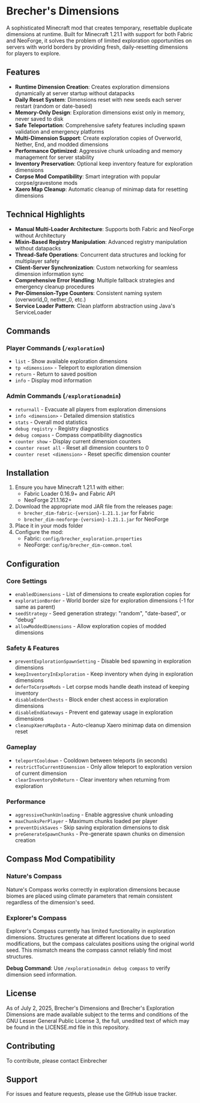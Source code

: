 # Brecher's Dimensions

A sophisticated Minecraft mod that creates temporary, resettable duplicate dimensions at runtime. Built for Minecraft 1.21.1 with support for both Fabric and NeoForge, it solves the problem of limited exploration opportunities on servers with world borders by providing fresh, daily-resetting dimensions for players to explore.

## Features

- **Runtime Dimension Creation**: Creates exploration dimensions dynamically at server startup without datapacks
- **Daily Reset System**: Dimensions reset with new seeds each server restart (random or date-based)
- **Memory-Only Design**: Exploration dimensions exist only in memory, never saved to disk
- **Safe Teleportation**: Comprehensive safety features including spawn validation and emergency platforms
- **Multi-Dimension Support**: Create exploration copies of Overworld, Nether, End, and modded dimensions
- **Performance Optimized**: Aggressive chunk unloading and memory management for server stability
- **Inventory Preservation**: Optional keep inventory feature for exploration dimensions
- **Corpse Mod Compatibility**: Smart integration with popular corpse/gravestone mods
- **Xaero Map Cleanup**: Automatic cleanup of minimap data for resetting dimensions

## Technical Highlights

- **Manual Multi-Loader Architecture**: Supports both Fabric and NeoForge without Architectury
- **Mixin-Based Registry Manipulation**: Advanced registry manipulation without datapacks
- **Thread-Safe Operations**: Concurrent data structures and locking for multiplayer safety
- **Client-Server Synchronization**: Custom networking for seamless dimension information sync
- **Comprehensive Error Handling**: Multiple fallback strategies and emergency cleanup procedures
- **Per-Dimension-Type Counters**: Consistent naming system (overworld_0, nether_0, etc.)
- **Service Loader Pattern**: Clean platform abstraction using Java's ServiceLoader

## Commands

### Player Commands (`/exploration`)
- `list` - Show available exploration dimensions
- `tp <dimension>` - Teleport to exploration dimension
- `return` - Return to saved position
- `info` - Display mod information

### Admin Commands (`/explorationadmin`)
- `returnall` - Evacuate all players from exploration dimensions
- `info <dimension>` - Detailed dimension statistics
- `stats` - Overall mod statistics
- `debug registry` - Registry diagnostics
- `debug compass` - Compass compatibility diagnostics
- `counter show` - Display current dimension counters
- `counter reset all` - Reset all dimension counters to 0
- `counter reset <dimension>` - Reset specific dimension counter

## Installation

1. Ensure you have Minecraft 1.21.1 with either:
   - Fabric Loader 0.16.9+ and Fabric API
   - NeoForge 21.1.162+
2. Download the appropriate mod JAR file from the releases page:
   - `brecher_dim-fabric-{version}-1.21.1.jar` for Fabric
   - `brecher_dim-neoforge-{version}-1.21.1.jar` for NeoForge
3. Place it in your mods folder
4. Configure the mod:
   - Fabric: `config/brecher_exploration.properties`
   - NeoForge: `config/brecher_dim-common.toml`

## Configuration

### Core Settings
- `enabledDimensions` - List of dimensions to create exploration copies for
- `explorationBorder` - World border size for exploration dimensions (-1 for same as parent)
- `seedStrategy` - Seed generation strategy: "random", "date-based", or "debug"
- `allowModdedDimensions` - Allow exploration copies of modded dimensions

### Safety & Features
- `preventExplorationSpawnSetting` - Disable bed spawning in exploration dimensions
- `keepInventoryInExploration` - Keep inventory when dying in exploration dimensions
- `deferToCorpseMods` - Let corpse mods handle death instead of keeping inventory
- `disableEnderChests` - Block ender chest access in exploration dimensions
- `disableEndGateways` - Prevent end gateway usage in exploration dimensions
- `cleanupXaeroMapData` - Auto-cleanup Xaero minimap data on dimension reset

### Gameplay
- `teleportCooldown` - Cooldown between teleports (in seconds)
- `restrictToCurrentDimension` - Only allow teleport to exploration version of current dimension
- `clearInventoryOnReturn` - Clear inventory when returning from exploration

### Performance
- `aggressiveChunkUnloading` - Enable aggressive chunk unloading
- `maxChunksPerPlayer` - Maximum chunks loaded per player
- `preventDiskSaves` - Skip saving exploration dimensions to disk
- `preGenerateSpawnChunks` - Pre-generate spawn chunks on dimension creation

## Compass Mod Compatibility

### Nature's Compass
Nature's Compass works correctly in exploration dimensions because biomes are placed using climate parameters that remain consistent regardless of the dimension's seed.

### Explorer's Compass  
Explorer's Compass currently has limited functionality in exploration dimensions. Structures generate at different locations due to seed modifications, but the compass calculates positions using the original world seed. This mismatch means the compass cannot reliably find most structures.

**Debug Command**: Use `/explorationadmin debug compass` to verify dimension seed information.

## License

As of July 2, 2025, Brecher's Dimensions and Brecher's Exploration Dimensions are made available subject to the terms and conditions of the GNU Lesser General Public License 3, the full, unedited text of which may be found in the LICENSE.md file in this repository.

## Contributing

To contribute, please contact Einbrecher

## Support

For issues and feature requests, please use the GitHub issue tracker.